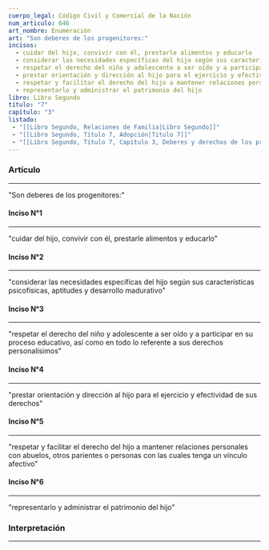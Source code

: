 ```yaml
---
cuerpo_legal: Código Civil y Comercial de la Nación
num_articulo: 646
art_nombre: Enumeración
art: "Son deberes de los progenitores:"
incisos:
  - cuidar del hijo, convivir con él, prestarle alimentos y educarlo
  - considerar las necesidades específicas del hijo según sus características psicofísicas, aptitudes y desarrollo madurativo
  - respetar el derecho del niño y adolescente a ser oído y a participar en su proceso educativo, así como en todo lo referente a sus derechos personalísimos
  - prestar orientación y dirección al hijo para el ejercicio y efectividad de sus derechos
  - respetar y facilitar el derecho del hijo a mantener relaciones personales con abuelos, otros parientes o personas con las cuales tenga un vínculo afectivo
  - representarlo y administrar el patrimonio del hijo
libro: Libro Segundo
título: "7"
capítulo: "3"
listado:
 - "[[Libro Segundo, Relaciones de Familia|Libro Segundo]]"
 - "[[Libro Segundo, Título 7, Adopción|Título 7]]"
 - "[[Libro Segundo, Título 7, Capítulo 3, Deberes y derechos de los progenitores. Reglas generales|Capítulo 3]]"
---
```

### Artículo
---
"Son deberes de los progenitores:"

#### Inciso N°1
---
"cuidar del hijo, convivir con él, prestarle alimentos y educarlo"

#### Inciso N°2
---
"considerar las necesidades específicas del hijo según sus características psicofísicas, aptitudes y desarrollo madurativo"

#### Inciso N°3
---
"respetar el derecho del niño y adolescente a ser oído y a participar en su proceso educativo, así como en todo lo referente a sus derechos personalísimos"

#### Inciso N°4
---
"prestar orientación y dirección al hijo para el ejercicio y efectividad de sus derechos"

#### Inciso N°5
---
"respetar y facilitar el derecho del hijo a mantener relaciones personales con abuelos, otros parientes o personas con las cuales tenga un vínculo afectivo"

#### Inciso N°6
---
"representarlo y administrar el patrimonio del hijo"


### Interpretación
---
